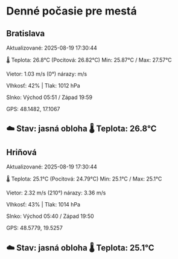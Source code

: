 ﻿# Denné počasie pre mestá

## Bratislava
Aktualizované: 2025-08-19 17:30:44

🌡️ Teplota: 26.8°C 
(Pocitová: 26.82°C)
Min: 25.87°C / Max: 27.57°C

Vietor: 1.03 m/s    (0°) 
nárazy:  m/s

Vlhkosť: 42% | Tlak: 1012 hPa

Slnko: Východ 05:51 / Západ 19:59

GPS: 48.1482, 17.1067

☁️ Stav: jasná obloha        🌡️ Teplota: 26.8°C
---

## Hriňová
Aktualizované: 2025-08-19 17:30:44

🌡️ Teplota: 25.1°C 
(Pocitová: 24.79°C)
Min: 25.1°C / Max: 25.1°C

Vietor: 2.32 m/s (210°)
nárazy: 3.36 m/s

Vlhkosť: 43% | Tlak: 1014 hPa

Slnko: Východ 05:40 / Západ 19:50

GPS: 48.5779, 19.5257

☁️ Stav: jasná obloha        🌡️ Teplota: 25.1°C
---
